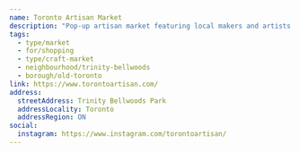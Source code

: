 ```yaml
---
name: Toronto Artisan Market
description: "Pop-up artisan market featuring local makers and artists. Check website for event dates and locations, often at Trinity Bellwoods Park."
tags:
  - type/market
  - for/shopping
  - type/craft-market
  - neighbourhood/trinity-bellwoods
  - borough/old-toronto
link: https://www.torontoartisan.com/
address:
  streetAddress: Trinity Bellwoods Park
  addressLocality: Toronto
  addressRegion: ON
social:
  instagram: https://www.instagram.com/torontoartisan/
---
```

